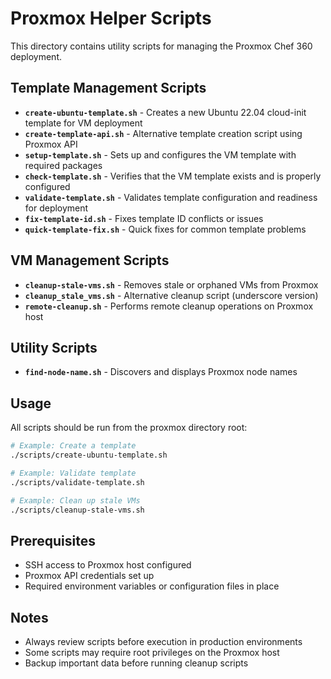 # Proxmox Helper Scripts

This directory contains utility scripts for managing the Proxmox Chef 360 deployment.

## Template Management Scripts

- **`create-ubuntu-template.sh`** - Creates a new Ubuntu 22.04 cloud-init template for VM deployment
- **`create-template-api.sh`** - Alternative template creation script using Proxmox API
- **`setup-template.sh`** - Sets up and configures the VM template with required packages
- **`check-template.sh`** - Verifies that the VM template exists and is properly configured
- **`validate-template.sh`** - Validates template configuration and readiness for deployment
- **`fix-template-id.sh`** - Fixes template ID conflicts or issues
- **`quick-template-fix.sh`** - Quick fixes for common template problems

## VM Management Scripts

- **`cleanup-stale-vms.sh`** - Removes stale or orphaned VMs from Proxmox
- **`cleanup_stale_vms.sh`** - Alternative cleanup script (underscore version)
- **`remote-cleanup.sh`** - Performs remote cleanup operations on Proxmox host

## Utility Scripts

- **`find-node-name.sh`** - Discovers and displays Proxmox node names

## Usage

All scripts should be run from the proxmox directory root:

```bash
# Example: Create a template
./scripts/create-ubuntu-template.sh

# Example: Validate template
./scripts/validate-template.sh

# Example: Clean up stale VMs
./scripts/cleanup-stale-vms.sh
```

## Prerequisites

- SSH access to Proxmox host configured
- Proxmox API credentials set up
- Required environment variables or configuration files in place

## Notes

- Always review scripts before execution in production environments
- Some scripts may require root privileges on the Proxmox host
- Backup important data before running cleanup scripts
